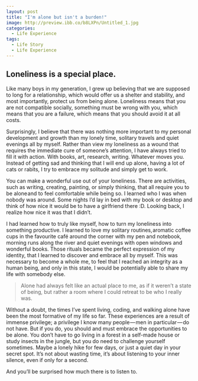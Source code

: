 ```yaml
---
layout: post
title: "I'm alone but isn't a burden!"
image: http://preview.ibb.co/b8LXPn/Untitled_1.jpg
categories:
  - Life Experience
tags:
  - Life Story
  - Life Experience
---
```


## Loneliness is a special place.
Like many boys in my generation, I grew up believing that we are supposed to long for a relationship, which would offer us a shelter and stability, and most importantly, protect us from being alone. Loneliness means that you are not compatible socially, something must be wrong with you, which means that you are a failure, which means that you should avoid it at all costs.

Surprisingly, I believe that there was nothing more important to my personal development and growth than my lonely time, solitary travels and quiet evenings all by myself. Rather than view my loneliness as a wound that requires the immediate cure of someone’s attention, I have always tried to fill it with action. With books, art, research, writing. Whatever moves you. Instead of getting sad and thinking that I will end up alone, having a lot of cats or rabits, I try to embrace my solitude and simply get to work.

You can make a wonderful use out of your loneliness. There are activities, such as writing, creating, painting, or simply thinking, that all require you to be alone and to feel comfortable while being so. I learned who I was when nobody was around. Some nights I’d lay in bed with my book or desktop and think of how nice it would be to have a girlfriend there :D. Looking back, I realize how nice it was that I didn’t.

I had learned how to truly like myself, how to turn my loneliness into something productive. I learned to love my solitary routines, aromatic coffee cups in the favourite café around the corner with my pen and notebook, morning runs along the river and quiet evenings with open windows and wonderful books. Those rituals became the perfect expression of my identity, that I learned to discover and embrace all by myself. This was necessary to become a whole me, to feel that I reached an integrity as a human being, and only in this state, I would be potentially able to share my life with somebody else.

> Alone had always felt like an actual place to me, as if it weren’t a state of being, but rather a room where I could retreat to be who I really was.

Without a doubt, the times I’ve spent living, coding, and walking alone have been the most formative of my life so far. These experiences are a result of immense privilege; a privilege I know many people — men in particular — do not have. But if you do, you should and must embrace the opportunities to be alone. You don’t have to go living in a forest in a self-made house or study insects in the jungle, but you do need to challenge yourself sometimes. Maybe a lonely hike for few days, or just a quiet day in your secret spot. It’s not about wasting time, it’s about listening to your inner silence, even if only for a second.

And you’ll be surprised how much there is to listen to.




